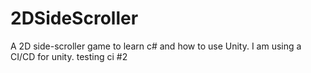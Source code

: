 # 2DSideScroller
A 2D side-scroller game to learn c# and how to use Unity.
I am using a CI/CD for unity.
testing ci #2
